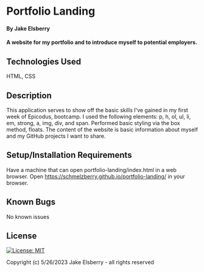 # Portfolio Landing

#### By Jake Elsberry

#### A website for my portfolio and to introduce myself to potential employers.

## Technologies Used
HTML,
CSS

## Description

This application serves to show off the basic skills I've gained in my first week of Epicodus, bootcamp. I used the following elements: p, h, ol, ul, li, em, strong, a, img, div, and span. Performed basic styling via the box method, floats. The content of the website is basic information about myself and my GitHub projects I want to share.

## Setup/Installation Requirements
Have a machine that can open portfolio-landing/index.html in a web browser.
Open https://schmelzberry.github.io/portfolio-landing/ in your browser.

## Known Bugs
No known issues

## License
[![License: MIT](https://img.shields.io/badge/License-MIT-yellow.svg)](https://opensource.org/licenses/MIT)

Copyright (c) 5/26/2023 Jake Elsberry - all rights reserved
